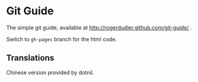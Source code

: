 # Git Guide

The simple git guide, available at http://rogerdudler.github.com/git-guide/ .

Switch to `gh-pages` branch for the html code.

## Translations

Chinese version provided by dotnil.

